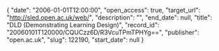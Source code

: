 {
  "date": "2006-01-01T12:00:00", 
  "open_access": true, 
  "target_url": "http://sled.open.ac.uk/web/", 
  "description": "", 
  "end_date": null, 
  "title": "DLD (Demonstrating Learning Design)", 
  "record_id": "20060101T120000/CQUCzz6D/R3VcuTPmTPHYg==", 
  "publisher": "open.ac.uk", 
  "slug": 122190, 
  "start_date": null
}

